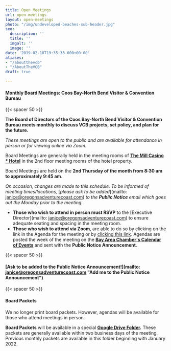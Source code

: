 ```yaml
---
title: Open Meetings
url: open-meetings
layout: open-meetings
photo: "/img/undeveloped-beaches-sub-header.jpg"
seo:
  description: ''
  title: ''
  imgalt: ''
  image: ''
date: '2019-02-18T19:35:33.000+00:00'
aliases:
- "/aboutthevcb"
- "/AboutTheVCB"
draft: true

---
```

#### **Monthly Board Meetings: Coos Bay-North Bend Visitor & Convention Bureau**

{{< spacer 50 >}}

**The Board of Directors of the Coos Bay-North Bend Visitor & Convention Bureau meets monthly to discuss VCB projects, set policy, and plan for the future.**

_These meetings are open to the public and are available for attendance in person or for viewing online via Zoom._

Board Meetings are generally held in the meeting rooms of [**The Mill Casino * Hotel**](https://www.themillcasino.com/) in the 2nd floor meeting rooms of the hotel property.

Board Meetings are held on the **2nd Thursday of the month from 8:30 am to approximately 9:45 am**.

_On occasion, changes are made to this schedule. To be informed of meeting times/locations,_ [_please ask to be added_](mailto: janice@oregonsadventurecoast.com) _to the **Public Notice** email which goes out the Monday prior to the meeting._

* **Those who wish to attend in person must RSVP** to the [Executive Director](mailto: janice@oregonsadventurecoast.com) to ensure adequate seating and spacing in the meeting room.
* **Those who wish to attend via Zoom**, are able to do so by clicking on the link in the Agenda for the meeting or by [clicking this link](https://us02web.zoom.us/j/81105093209?pwd=ZTFobnJYWFV0UWdvaXJETktBSmNyZz09). Agendas are posted the week of the meeting on the [**Bay Area Chamber's Calendar of Events**](https://coosbaynorthbendcharlestonchamber.com/events/) and sent with the **Public Notice Announcement**.

{{< spacer 50 >}}

#### [Ask to be added to the Public Notice Announcement!](mailto: janice@oregonsadventurecoast.com "Add me to the Public Notice Announcement")

{{< spacer 50 >}}

#### Board Packets

We no longer print board packets. However, agendas will be available for those who attend meetings in person.

**Board Packets** will be available in a special [**Google Drive Folder**](https://drive.google.com/drive/folders/1OZvnu7mJjgkQspZnEG-Ab3wPahsx0O-Q?usp=sharing)**.** These packets are generally available within two business days of the meeting. Previous monthly packets are available in this folder beginning with January 2022.